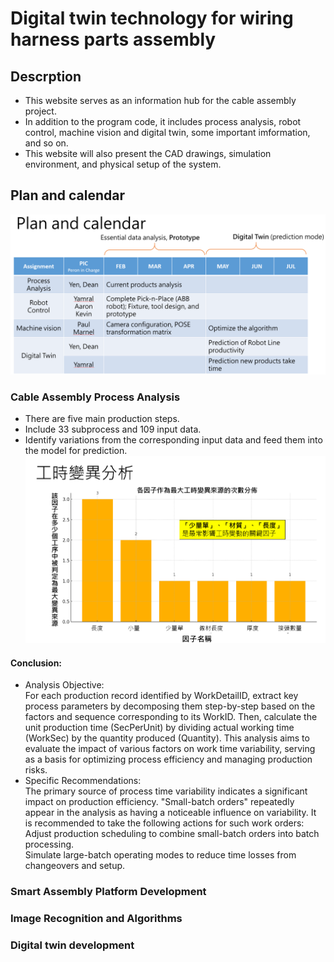 # Digital twin technology for wiring harness parts assembly
## Descrption
- This website serves as an information hub for the cable assembly project.
- In addition to the program code, it includes process analysis, robot control, machine vision and digital twin, some important imformation, and so on.
- This website will also present the CAD drawings, simulation environment, and physical setup of the system.
## Plan and calendar  
![image](pic/plan.png)  
### Cable Assembly Process Analysis
- There are five main production steps.
- Include 33 subprocess and 109 input data.
- Identify variations from the corresponding input data and feed them into the model for prediction.
![image](pic/analysis.png)  
#### Conclusion:
- Analysis Objective:  
For each production record identified by WorkDetailID, extract key process parameters by decomposing them step-by-step based on the factors and sequence corresponding to its WorkID. Then, calculate the unit production time (SecPerUnit) by dividing actual working time (WorkSec) by the quantity produced (Quantity). This analysis aims to evaluate the impact of various factors on work time variability, serving as a basis for optimizing process efficiency and managing production risks.  
- Specific Recommendations:  
The primary source of process time variability indicates a significant impact on production efficiency. "Small-batch orders" repeatedly appear in the analysis as having a noticeable influence on variability. It is recommended to take the following actions for such work orders:  
Adjust production scheduling to combine small-batch orders into batch processing.  
Simulate large-batch operating modes to reduce time losses from changeovers and setup.  
### Smart Assembly Platform Development

### Image Recognition and Algorithms
### Digital twin development
